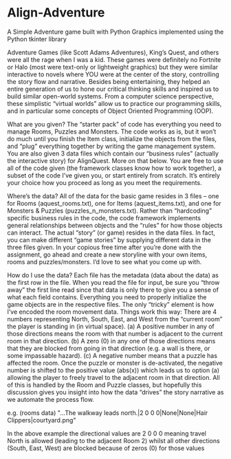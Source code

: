 # Align-Adventure
A Simple Adventure game built with Python Graphics implemented using the Python tkinter library

Adventure Games (like Scott Adams Adventures), King’s Quest, and others were all the rage when I was a kid. These games were definitely no Fortnite or Halo (most were text-only or lightweight graphics) but they were similar interactive to novels where YOU were at the center of the story, controlling the story flow and narrative. Besides being entertaining, they helped an entire generation of us to hone our critical thinking skills and inspired us to build similar open-world systems. From a computer science perspective, these simplistic “virtual worlds” allow us to practice our programming skills, and in particular some concepts of Object Oriented Programming (OOP).

What are you given?
The “starter pack” of code has everything you need to manage Rooms, Puzzles and Monsters. The code works as is, but it won’t do much until you finish the Item class, initialize the objects from the files, and “plug” everything together by writing the game management system. You are also given 3 data files which contain our “business rules” (actually the interactive story) for AlignQuest. More on that below. You are free to use all of the code given (the framework classes know how to work together), a subset of the code I’ve given you, or start entirely from scratch. It’s entirely your choice how you proceed as long as you meet the requirements.

Where’s the data?
All of the data for the basic game resides in 3 files – one for Rooms (aquest_rooms.txt), one for Items (aquest_items.txt), and one for Monsters & Puzzles (puzzles_n_monsters.txt). Rather than “hardcoding” specific business rules in the code, the code framework implements general relationships between objects and the “rules” for how those objects can interact. The actual “story” (or game) resides in the data files. In fact, you can make different “game stories” by supplying different data in the three files given. In your copious free time after you’re done with the assignment, go ahead and create a new storyline with your own items, rooms and puzzles/monsters. I’d love to see what you come up with.

How do I use the data?
Each file has the metadata (data about the data) as the first row in the file. When you read the file for input, be sure you “throw away” the first line read since that data is only there to give you a sense of what each field contains.
Everything you need to properly initialize the game objects are in the respective files. The only “tricky” element is how I’ve encoded the room movement data. Things work this way: There are 4 numbers representing North, South, East, and West from the “current room” the player is standing in (in virtual space). (a) A positive number in any of those directions means the room with that number is adjacent to the current room in that direction. (b) A zero (0) in any one of those directions means that they are blocked from going in that direction (e.g. a wall is there, or some impassable hazard). (c) A negative number means that a puzzle has affected the room. Once the puzzle or monster is de-activated, the negative number is shifted to the positive value (abs(x)) which leads us to option (a) allowing the player to freely travel to the adjacent room in that direction. All of this is handled by the Room and Puzzle classes, but hopefully this discussion gives you insight into how the data “drives” the story narrative as we automate the process flow.

e.g. (rooms data) "...The walkway leads north.|2 0 0 0|None|None|Hair Clippers|courtyard.png"

In the above example the directional values are 2 0 0 0 meaning travel North is allowed (leading to the adjacent Room 2) whilst all other directions (South, East, West) are blocked because of zeros (0) for those values
